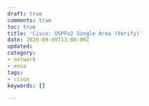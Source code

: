 ```yaml
---
draft: true
comments: true
toc: true
title: 'Cisco: OSPFv2 Single Area (Verify)'
date: 2020-09-08T13:00:00Z
updated: 
category:
- network
- ensa
tags:
- cisco
keywords: []

---
```

